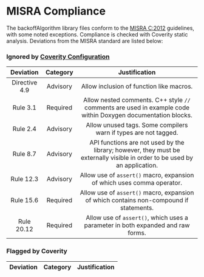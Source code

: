 # MISRA Compliance

The backoffAlgorithm library files conform to the [MISRA C:2012](https://www.misra.org.uk)
guidelines, with some noted exceptions. Compliance is checked with Coverity static analysis.
Deviations from the MISRA standard are listed below:

### Ignored by [Coverity Configuration](tools/coverity/misra.config)
| Deviation | Category | Justification |
| :-: | :-: | :-: |
| Directive 4.9 | Advisory | Allow inclusion of function like macros. |
| Rule 3.1 | Required | Allow nested comments. C++ style `//` comments are used in example code within Doxygen documentation blocks. |
| Rule 2.4 | Advisory | Allow unused tags. Some compilers warn if types are not tagged. |
| Rule 8.7 | Advisory | API functions are not used by the library; however, they must be externally visible in order to be used by an application. |
| Rule 12.3 | Advisory | Allow use of `assert()` macro, expansion of which uses comma operator. |
| Rule 15.6 | Required | Allow use of `assert()` macro, expansion of which contains non-compound if statements. |
| Rule 20.12 | Required | Allow use of `assert()`, which uses a parameter in both expanded and raw forms. |

### Flagged by Coverity
| Deviation | Category | Justification |
| :-: | :-: | :-: |


